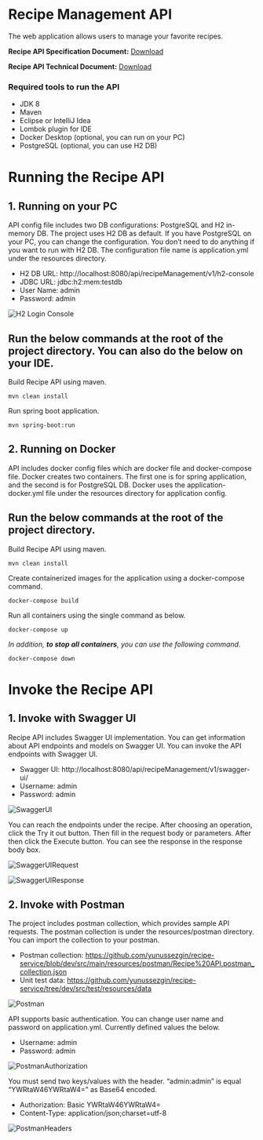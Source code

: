# Recipe Management API
The web application allows users to manage your favorite recipes.

**Recipe API Specification Document:** [Download](https://github.com/yunussezgin/github-project-images/blob/master/recipe-service/Recipe_API_Specification_Document-v1.pdf)</p>
**Recipe API Technical Document:** [Download](https://github.com/yunussezgin/github-project-images/blob/master/recipe-service/Recipe_API_Technical_Document-v1.pdf)

### Required tools to run the API
- JDK 8
- Maven
- Eclipse or IntelliJ Idea
- Lombok plugin for IDE
- Docker Desktop (optional, you can run on your PC)
- PostgreSQL (optional, you can use H2 DB)

# Running the Recipe API
## 1. Running on your PC
API config file includes two DB configurations: PostgreSQL and H2 in-memory DB. The project uses H2 DB as default. If you have PostgreSQL on your PC, you can change the configuration. You don’t need to do anything if you want to run with H2 DB. The configuration file name is application.yml under the resources directory.

- H2 DB URL: http://localhost:8080/api/recipeManagement/v1/h2-console
- JDBC URL: jdbc:h2:mem:testdb
- User Name: admin
- Password: admin

![H2 Login Console](https://github.com/yunussezgin/github-project-images/blob/master/recipe-service/h2-console.JPG)

## Run the below commands at the root of the project directory. You can also do the below on your IDE.
Build Recipe API using maven.
```
mvn clean install
```
Run spring boot application.
```
mvn spring-boot:run
```

## 2. Running on Docker
API includes docker config files which are docker file and docker-compose file. Docker creates two containers. The first one is for spring application, and the second is for PostgreSQL DB. Docker uses the application-docker.yml file under the resources directory for application config.

## Run the below commands at the root of the project directory.
Build Recipe API using maven.
```
mvn clean install
```
Create containerized images for the application using a docker-compose command.
```
docker-compose build
```
Run all containers using the single command as below.
```
docker-compose up
```
*In addition, **to stop all containers**, you can use the following command.*
```
docker-compose down
```

# Invoke the Recipe API
## 1. Invoke with Swagger UI
Recipe API includes Swagger UI implementation. You can get information about API endpoints and models on Swagger UI. You can invoke the API endpoints with Swagger UI.

- Swagger UI: http://localhost:8080/api/recipeManagement/v1/swagger-ui/
- Username: admin
- Password: admin

![SwaggerUI](https://github.com/yunussezgin/github-project-images/blob/master/recipe-service/swagger-ui-1.JPG)

You can reach the endpoints under the recipe. After choosing an operation, click the Try it out button. Then fill in the request body or parameters. After then click the Execute button. You can see the response in the response body box.

![SwaggerUIRequest](https://github.com/yunussezgin/github-project-images/blob/master/recipe-service/swagger-ui-2.JPG)

![SwaggerUIResponse](https://github.com/yunussezgin/github-project-images/blob/master/recipe-service/swagger-ui-3.JPG)

## 2. Invoke with Postman

The project includes postman collection, which provides sample API requests. The postman collection is under the resources/postman directory. You can import the collection to your postman.
- Postman collection: https://github.com/yunussezgin/recipe-service/blob/dev/src/main/resources/postman/Recipe%20API.postman_collection.json
- Unit test data: https://github.com/yunussezgin/recipe-service/tree/dev/src/test/resources/data

![Postman](https://github.com/yunussezgin/github-project-images/blob/master/recipe-service/Postman-1.JPG)

API supports basic authentication. You can change user name and password on application.yml. Currently defined values the below.
- Username: admin
- Password: admin

![PostmanAuthorization](https://github.com/yunussezgin/github-project-images/blob/master/recipe-service/Postman-2.JPG)

You must send two keys/values with the header. “admin:admin” is equal “YWRtaW46YWRtaW4=” as Base64 encoded.
- Authorization: Basic YWRtaW46YWRtaW4=
- Content-Type: application/json;charset=utf-8

![PostmanHeaders](https://github.com/yunussezgin/github-project-images/blob/master/recipe-service/Postman-3.JPG)
